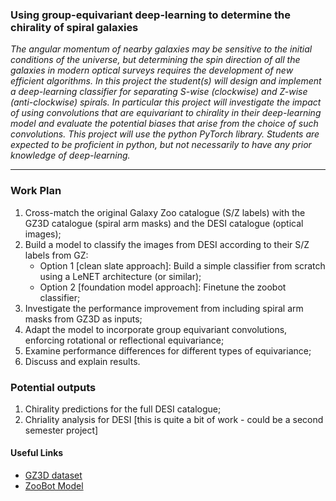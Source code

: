 
### Using group-equivariant deep-learning to determine the chirality of spiral galaxies

*The angular momentum of nearby galaxies may be sensitive to the initial conditions of the universe, but determining the spin direction of all the galaxies 
in modern optical surveys requires the development of new efficient algorithms. In this project the student(s) will design and implement a deep-learning 
classifier for separating S-wise (clockwise) and Z-wise (anti-clockwise) spirals. In particular this project will investigate the impact of using convolutions 
that are equivariant to chirality in their deep-learning model and evaluate the potential biases that arise from the choice of such convolutions. This project 
will use the python PyTorch library. Students are expected to be proficient in python, but not necessarily to have any prior knowledge of deep-learning.*

---

### Work Plan

1. Cross-match the original Galaxy Zoo catalogue (S/Z labels) with the GZ3D catalogue (spiral arm masks) and the DESI catalogue (optical images);
2. Build a model to classify the images from DESI according to their S/Z labels from GZ:
   * Option 1 [clean slate approach]: Build a simple classifier from scratch using a LeNET architecture (or similar);
   * Option 2 [foundation model approach]: Finetune the zoobot classifier;
3. Investigate the performance improvement from including spiral arm masks from GZ3D as inputs;
4. Adapt the model to incorporate group equivariant convolutions, enforcing rotational or reflectional equivariance; 
5. Examine performance differences for different types of equivariance;
6. Discuss and explain results.

### Potential outputs

1. Chirality predictions for the full DESI catalogue;
2. Chriality analysis for DESI [this is quite a bit of work - could be a second semester project]

<!---
#### Potential publications

* [MNRAS (or similar) astronomy paper on uncertainty calibration in FR classification](https://www.overleaf.com/4756255635rdcxgzpvbkbq)
* NIPS (or similar) workshop paper on uncertainty calibration as a function of equivariance
--->

#### Useful Links

* [GZ3D dataset](https://www.sdss4.org/dr17/data_access/value-added-catalogs/?vac_id=galaxy-zoo-3d)
* [ZooBot Model](https://github.com/mwalmsley/zoobot)
